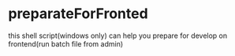 # preparateForFronted
this shell script(windows only) can help you prepare for develop on frontend(run batch file from admin)
